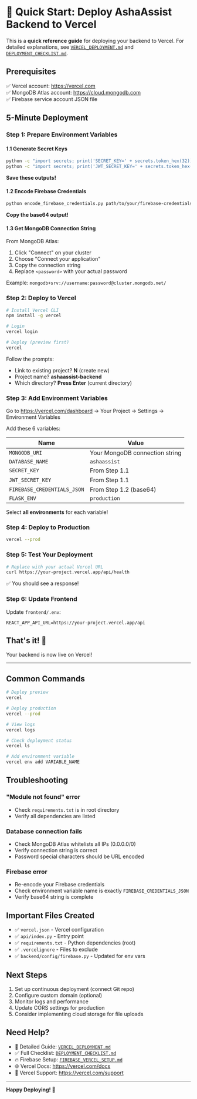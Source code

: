 # 🚀 Quick Start: Deploy AshaAssist Backend to Vercel

This is a **quick reference guide** for deploying your backend to Vercel. For detailed explanations, see [`VERCEL_DEPLOYMENT.md`](./VERCEL_DEPLOYMENT.md) and [`DEPLOYMENT_CHECKLIST.md`](./DEPLOYMENT_CHECKLIST.md).

## Prerequisites

✅ Vercel account: https://vercel.com  
✅ MongoDB Atlas account: https://cloud.mongodb.com  
✅ Firebase service account JSON file  

## 5-Minute Deployment

### Step 1: Prepare Environment Variables

#### 1.1 Generate Secret Keys

```bash
python -c "import secrets; print('SECRET_KEY=' + secrets.token_hex(32))"
python -c "import secrets; print('JWT_SECRET_KEY=' + secrets.token_hex(32))"
```

**Save these outputs!**

#### 1.2 Encode Firebase Credentials

```bash
python encode_firebase_credentials.py path/to/your/firebase-credentials.json
```

**Copy the base64 output!**

#### 1.3 Get MongoDB Connection String

From MongoDB Atlas:
1. Click "Connect" on your cluster
2. Choose "Connect your application"
3. Copy the connection string
4. Replace `<password>` with your actual password

Example: `mongodb+srv://username:password@cluster.mongodb.net/`

### Step 2: Deploy to Vercel

```bash
# Install Vercel CLI
npm install -g vercel

# Login
vercel login

# Deploy (preview first)
vercel
```

Follow the prompts:
- Link to existing project? **N** (create new)
- Project name? **ashaassist-backend**
- Which directory? **Press Enter** (current directory)

### Step 3: Add Environment Variables

Go to https://vercel.com/dashboard → Your Project → Settings → Environment Variables

Add these 6 variables:

| Name | Value |
|------|-------|
| `MONGODB_URI` | Your MongoDB connection string |
| `DATABASE_NAME` | `ashaassist` |
| `SECRET_KEY` | From Step 1.1 |
| `JWT_SECRET_KEY` | From Step 1.1 |
| `FIREBASE_CREDENTIALS_JSON` | From Step 1.2 (base64) |
| `FLASK_ENV` | `production` |

Select **all environments** for each variable!

### Step 4: Deploy to Production

```bash
vercel --prod
```

### Step 5: Test Your Deployment

```bash
# Replace with your actual Vercel URL
curl https://your-project.vercel.app/api/health
```

✅ You should see a response!

### Step 6: Update Frontend

Update `frontend/.env`:

```env
REACT_APP_API_URL=https://your-project.vercel.app/api
```

## That's it! 🎉

Your backend is now live on Vercel!

---

## Common Commands

```bash
# Deploy preview
vercel

# Deploy production
vercel --prod

# View logs
vercel logs

# Check deployment status
vercel ls

# Add environment variable
vercel env add VARIABLE_NAME
```

## Troubleshooting

### "Module not found" error
- Check `requirements.txt` is in root directory
- Verify all dependencies are listed

### Database connection fails
- Check MongoDB Atlas whitelists all IPs (0.0.0.0/0)
- Verify connection string is correct
- Password special characters should be URL encoded

### Firebase error
- Re-encode your Firebase credentials
- Check environment variable name is exactly `FIREBASE_CREDENTIALS_JSON`
- Verify base64 string is complete

## Important Files Created

- ✅ `vercel.json` - Vercel configuration
- ✅ `api/index.py` - Entry point
- ✅ `requirements.txt` - Python dependencies (root)
- ✅ `.vercelignore` - Files to exclude
- ✅ `backend/config/firebase.py` - Updated for env vars

## Next Steps

1. Set up continuous deployment (connect Git repo)
2. Configure custom domain (optional)
3. Monitor logs and performance
4. Update CORS settings for production
5. Consider implementing cloud storage for file uploads

## Need Help?

- 📖 Detailed Guide: [`VERCEL_DEPLOYMENT.md`](./VERCEL_DEPLOYMENT.md)
- ✅ Full Checklist: [`DEPLOYMENT_CHECKLIST.md`](./DEPLOYMENT_CHECKLIST.md)
- 🔥 Firebase Setup: [`FIREBASE_VERCEL_SETUP.md`](./FIREBASE_VERCEL_SETUP.md)
- 🌐 Vercel Docs: https://vercel.com/docs
- 💬 Vercel Support: https://vercel.com/support

---

**Happy Deploying! 🚀**
